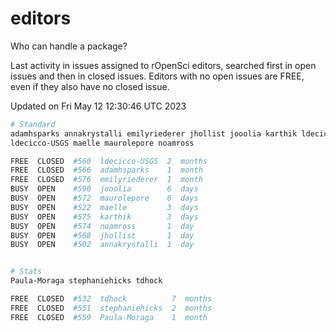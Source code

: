 # editors

Who can handle a package?

Last activity in issues assigned to rOpenSci editors, searched first in open
issues and then in closed issues. Editors with no open issues are FREE, even if
they also have no closed issue.


Updated on Fri May 12 12:30:46 UTC 2023

```bash
# Standard
adamhsparks annakrystalli emilyriederer jhollist jooolia karthik ldecicco
ldecicco-USGS maelle maurolepore noamross

FREE  CLOSED  #560  ldecicco-USGS  2  months
FREE  CLOSED  #566  adamhsparks    1  month
FREE  CLOSED  #576  emilyriederer  1  month
BUSY  OPEN    #590  jooolia        6  days
BUSY  OPEN    #572  maurolepore    6  days
BUSY  OPEN    #522  maelle         3  days
BUSY  OPEN    #575  karthik        3  days
BUSY  OPEN    #574  noamross       1  day
BUSY  OPEN    #568  jhollist       1  day
BUSY  OPEN    #502  annakrystalli  1  day


# Stats
Paula-Moraga stephaniehicks tdhock

FREE  CLOSED  #532  tdhock          7  months
FREE  CLOSED  #551  stephaniehicks  2  months
FREE  CLOSED  #559  Paula-Moraga    1  month
```
